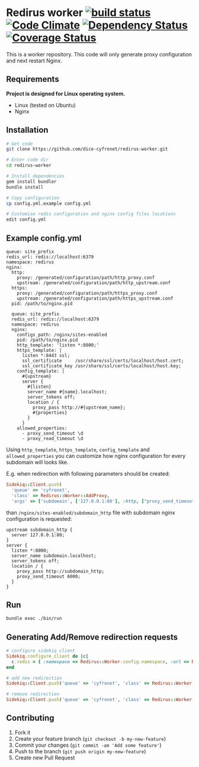 # Redirus worker [![build status](https://secure.travis-ci.org/dice-cyfronet/redirus-worker.png)](https://travis-ci.org/dice-cyfronet/redirus-worker) [![Code Climate](https://codeclimate.com/github/dice-cyfronet/redirus-worker.png)](https://codeclimate.com/github/dice-cyfronet/redirus-worker) [![Dependency Status](https://gemnasium.com/dice-cyfronet/redirus-worker.png)](https://gemnasium.com/dice-cyfronet/redirus-worker) [![Coverage Status](https://coveralls.io/repos/dice-cyfronet/redirus-worker/badge.png?branch=master)](https://coveralls.io/r/dice-cyfronet/redirus-worker)

This is a worker repository. This code will only generate proxy configuration and next restart Nginx.

## Requirements

**Project is designed for Linux operating system.**

- Linux (tested on Ubuntu)
- Nginx

## Installation

```bash
# Get code
git clone https://github.com/dice-cyfronet/redirus-worker.git

# Enter code dir
cd redirus-worker

# Install dependencies
gem install bundler
bundle install

# Copy configuration
cp config.yml.example config.yml

# Customise redis configuration and nginx config files locations
edit config.yml
```

## Example config.yml

```
queue: site_prefix
redis_url: redis://localhost:6379
namespace: redirus
nginx:
  http:
    proxy: /generated/configuration/path/http_proxy.conf
    upstream: /generated/configuration/path/http_upstream.conf
  https:
    proxy: /generated/configuration/path/https_proxy.conf
    upstream: /generated/configuration/path/https_upstream.conf
  pid: /path/to/nginx.pid

  queue: site_prefix
  redis_url: redis://localhost:6379
  namespace: redirus
  nginx:
    configs_path: /nginx/sites-enabled
    pid: /path/to/nginx.pid
    http_template: 'listen *:8000;'
    https_template: |
      listen *:8443 ssl;
      ssl_certificate     /usr/share/ssl/certs/localhost/host.cert;
      ssl_certificate_key /usr/share/ssl/certs/localhost/host.key;
    config_template: |
      #{upstream}
      server {
        #{listen}
        server_name #{name}.localhost;
        server_tokens off;
        location / {
          proxy_pass http://#{upstream_name};
          #{properties}
        }
      }
    allowed_properties:
      - proxy_send_timeout \d
      - proxy_read_timeout \d
```

Using `http_template`, `https_template`, `config_template` and `allowed_properties` you can customize how nginx configuration for every subdomain will looks like.

E.g. when redirection with following parameters should be created:

```ruby
Sidekiq::Client.push(
  'queue' => 'cyfronet',
  'class' => Redirus::Worker::AddProxy,
  'args' => ['subdomain', ['127.0.0.1:80'], :http, ["proxy_send_timeout 6000"]])
```

than `/nginx/sites-enabled/subdomain_http` file with subdomain nginx configuration is requested:

```
upstream subdomain_http {
  server 127.0.0.1:80;
}
server {
  listen *:8000;
  server_name subdomain.localhost;
  server_tokens off;
  location / {
    proxy_pass http://subdomain_http;
    proxy_send_timeout 6000;
  }
}
```

## Run

```bash
bundle exec ./bin/run
```

## Generating Add/Remove redirection requests

```ruby
# configure sidekiq client
Sidekiq.configure_client do |c|
  c.redis = { :namespace => Redirus::Worker.config.namespace, :url => Redirus::Worker.config.redis_url, queue: Redirus::Worker.config.queue }
end

# add new redirection
Sidekiq::Client.push('queue' => 'cyfronet', 'class' => Redirus::Worker::AddProxy, 'args' => ['subdomain', ['127.0.0.1'], :http, ["proxy_send_timeout 6000"]])

# remove redirection
Sidekiq::Client.push('queue' => 'cyfronet', 'class' => Redirus::Worker::RmProxy, 'args' => ['subdomain', :http])
```

## Contributing

1. Fork it
2. Create your feature branch (`git checkout -b my-new-feature`)
3. Commit your changes (`git commit -am 'Add some feature'`)
4. Push to the branch (`git push origin my-new-feature`)
5. Create new Pull Request

